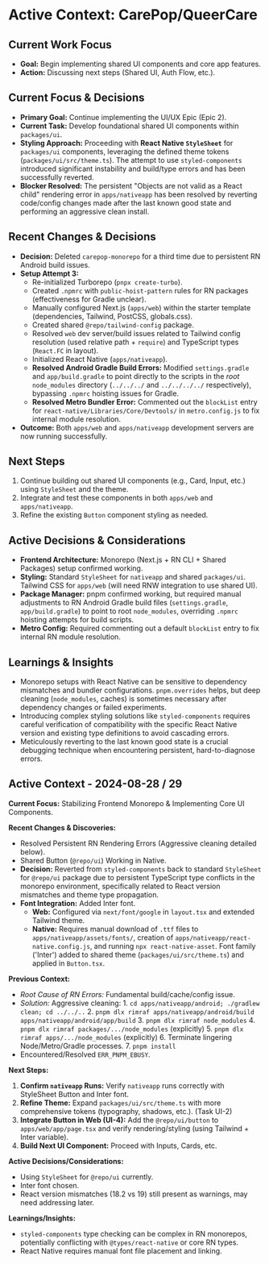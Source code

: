 # Active Context: CarePop/QueerCare

## Current Work Focus

*   **Goal:** Begin implementing shared UI components and core app features.
*   **Action:** Discussing next steps (Shared UI, Auth Flow, etc.).

## Current Focus & Decisions

*   **Primary Goal:** Continue implementing the UI/UX Epic (Epic 2).
*   **Current Task:** Develop foundational shared UI components within `packages/ui`.
*   **Styling Approach:** Proceeding with **React Native `StyleSheet`** for `packages/ui` components, leveraging the defined theme tokens (`packages/ui/src/theme.ts`). The attempt to use `styled-components` introduced significant instability and build/type errors and has been successfully reverted.
*   **Blocker Resolved:** The persistent \"Objects are not valid as a React child\" rendering error in `apps/nativeapp` has been resolved by reverting code/config changes made after the last known good state and performing an aggressive clean install.

## Recent Changes & Decisions

*   **Decision:** Deleted `carepop-monorepo` for a third time due to persistent RN Android build issues.
*   **Setup Attempt 3:**
    *   Re-initialized Turborepo (`pnpx create-turbo`).
    *   Created `.npmrc` with `public-hoist-pattern` rules for RN packages (effectiveness for Gradle unclear).
    *   Manually configured Next.js (`apps/web`) within the starter template (dependencies, Tailwind, PostCSS, globals.css).
    *   Created shared `@repo/tailwind-config` package.
    *   Resolved `web` dev server/build issues related to Tailwind config resolution (used relative path + `require`) and TypeScript types (`React.FC` in layout).
    *   Initialized React Native (`apps/nativeapp`).
    *   **Resolved Android Gradle Build Errors:** Modified `settings.gradle` and `app/build.gradle` to point directly to the scripts in the *root* `node_modules` directory (`../../../` and `../../../../` respectively), bypassing `.npmrc` hoisting issues for Gradle.
    *   **Resolved Metro Bundler Error:** Commented out the `blockList` entry for `react-native/Libraries/Core/Devtools/` in `metro.config.js` to fix internal module resolution.
*   **Outcome:** Both `apps/web` and `apps/nativeapp` development servers are now running successfully.

## Next Steps

1.  Continue building out shared UI components (e.g., Card, Input, etc.) using `StyleSheet` and the theme.
2.  Integrate and test these components in both `apps/web` and `apps/nativeapp`.
3.  Refine the existing `Button` component styling as needed.

## Active Decisions & Considerations

*   **Frontend Architecture:** Monorepo (Next.js + RN CLI + Shared Packages) setup confirmed working.
*   **Styling:** Standard `StyleSheet` for `nativeapp` and shared `packages/ui`. Tailwind CSS for `apps/web` (will need RNW integration to use shared UI).
*   **Package Manager:** pnpm confirmed working, but required manual adjustments to RN Android Gradle build files (`settings.gradle`, `app/build.gradle`) to point to root `node_modules`, overriding `.npmrc` hoisting attempts for build scripts.
*   **Metro Config:** Required commenting out a default `blockList` entry to fix internal RN module resolution.

## Learnings & Insights

*   Monorepo setups with React Native can be sensitive to dependency mismatches and bundler configurations. `pnpm.overrides` helps, but deep cleaning (`node_modules`, caches) is sometimes necessary after dependency changes or failed experiments.
*   Introducing complex styling solutions like `styled-components` requires careful verification of compatibility with the specific React Native version and existing type definitions to avoid cascading errors.
*   Meticulously reverting to the last known good state is a crucial debugging technique when encountering persistent, hard-to-diagnose errors.

## Active Context - 2024-08-28 / 29

**Current Focus:** Stabilizing Frontend Monorepo & Implementing Core UI Components.

**Recent Changes & Discoveries:**
*   Resolved Persistent RN Rendering Errors (Aggressive cleaning detailed below).
*   Shared Button (`@repo/ui`) Working in Native.
*   **Decision:** Reverted from `styled-components` back to standard `StyleSheet` for `@repo/ui` package due to persistent TypeScript type conflicts in the monorepo environment, specifically related to React version mismatches and theme type propagation.
*   **Font Integration:** Added Inter font.
    *   **Web:** Configured via `next/font/google` in `layout.tsx` and extended Tailwind theme.
    *   **Native:** Requires manual download of `.ttf` files to `apps/nativeapp/assets/fonts/`, creation of `apps/nativeapp/react-native.config.js`, and running `npx react-native-asset`. Font family ('Inter') added to shared theme (`packages/ui/src/theme.ts`) and applied in `Button.tsx`.

**Previous Context:**
*   *Root Cause of RN Errors:* Fundamental build/cache/config issue.
*   *Solution:* Aggressive cleaning:
        1.  `cd apps/nativeapp/android; ./gradlew clean; cd ../../..`
        2.  `pnpm dlx rimraf apps/nativeapp/android/build apps/nativeapp/android/app/build`
        3.  `pnpm dlx rimraf node_modules`
        4.  `pnpm dlx rimraf packages/.../node_modules` (explicitly)
        5.  `pnpm dlx rimraf apps/.../node_modules` (explicitly)
        6.  Terminate lingering Node/Metro/Gradle processes.
        7.  `pnpm install`
*   Encountered/Resolved `ERR_PNPM_EBUSY`.

**Next Steps:**
1.  **Confirm `nativeapp` Runs:** Verify `nativeapp` runs correctly with StyleSheet Button and Inter font.
2.  **Refine Theme:** Expand `packages/ui/src/theme.ts` with more comprehensive tokens (typography, shadows, etc.). (Task UI-2)
3.  **Integrate Button in Web (UI-4):** Add the `@repo/ui/button` to `apps/web/app/page.tsx` and verify rendering/styling (using Tailwind + Inter variable).
4.  **Build Next UI Component:** Proceed with Inputs, Cards, etc.

**Active Decisions/Considerations:**
*   Using `StyleSheet` for `@repo/ui` currently.
*   Inter font chosen.
*   React version mismatches (18.2 vs 19) still present as warnings, may need addressing later.

**Learnings/Insights:**
*   `styled-components` type checking can be complex in RN monorepos, potentially conflicting with `@types/react-native` or core RN types.
*   React Native requires manual font file placement and linking.